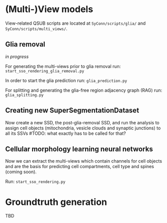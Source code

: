 # (Multi-)View models
View-related QSUB scripts are located at `SyConn/scripts/glia/` and `SyConn/scripts/multi_views/`.

## Glia removal
_in progress_

For generating the multi-views prior to glia removal run:
`start_sso_rendering_glia_removal.py`

In order to start the glia prediction run:
`glia_prediction.py`

For splitting and generating the glia-free region adjacency graph (RAG) run:
`glia_splitting.py`

## Creating new SuperSegmentationDataset
Now create a new SSD, the post-glia-removal SSD, and run the analysis to
 assign cell objects (mitochondria, vesicle clouds and synaptic junctions)
 to all its SSVs #TODO: what exactly has to be called for that?

## Cellular morphology learning neural networks
Now we can extract the multi-views which contain channels for cell objects and
 are the basis for predicting cell compartments, cell type and spines (coming soon).

Run:
`start_sso_rendering.py`


# Groundtruth generation
TBD